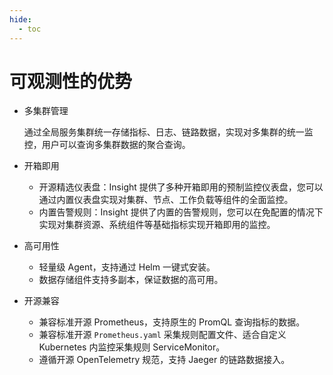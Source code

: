 ```yaml
---
hide:
  - toc
---
```


# 可观测性的优势

- 多集群管理

    通过全局服务集群统一存储指标、日志、链路数据，实现对多集群的统一监控，用户可以查询多集群数据的聚合查询。

- 开箱即用

    - 开源精选仪表盘：Insight 提供了多种开箱即用的预制监控仪表盘，您可以通过内置仪表盘实现对集群、节点、工作负载等组件的全面监控。
    - 内置告警规则：Insight 提供了内置的告警规则，您可以在免配置的情况下实现对集群资源、系统组件等基础指标实现开箱即用的监控。

- 高可用性

    - 轻量级 Agent，支持通过 Helm 一键式安装。
    - 数据存储组件支持多副本，保证数据的高可用。

- 开源兼容

    - 兼容标准开源 Prometheus，支持原生的 PromQL 查询指标的数据。
    - 兼容标准开源 `Prometheus.yaml` 采集规则配置文件、适合自定义 Kubernetes 内监控采集规则 ServiceMonitor。
    - 遵循开源 OpenTelemetry 规范，支持 Jaeger 的链路数据接入。
